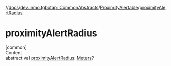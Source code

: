 //[docs](../../../index.md)/[dev.inmo.tgbotapi.CommonAbstracts](../index.md)/[ProximityAlertable](index.md)/[proximityAlertRadius](proximity-alert-radius.md)



# proximityAlertRadius  
[common]  
Content  
abstract val [proximityAlertRadius](proximity-alert-radius.md): [Meters](../../dev.inmo.tgbotapi.types/index.md#%5Bdev.inmo.tgbotapi.types%2FMeters%2F%2F%2FPointingToDeclaration%2F%5D%2FClasslikes%2F625018081)?  



